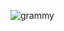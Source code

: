 

![grammy](https://user-images.githubusercontent.com/89357104/147999002-536410ee-4134-4aba-a308-b06d339ddde8.jpeg)

